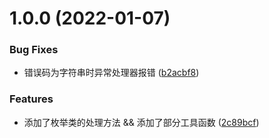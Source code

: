 # 1.0.0 (2022-01-07)


### Bug Fixes

* 错误码为字符串时异常处理器报错 ([b2acbf8](https://github.com/Linnzh/hyperf-skeleton/commit/b2acbf8fbdbfac350f2df3725562a8d0d209b80f))


### Features

* 添加了枚举类的处理方法 && 添加了部分工具函数 ([2c89bcf](https://github.com/Linnzh/hyperf-skeleton/commit/2c89bcfae003151d277043c0d9591e1fa2d04ee8))



